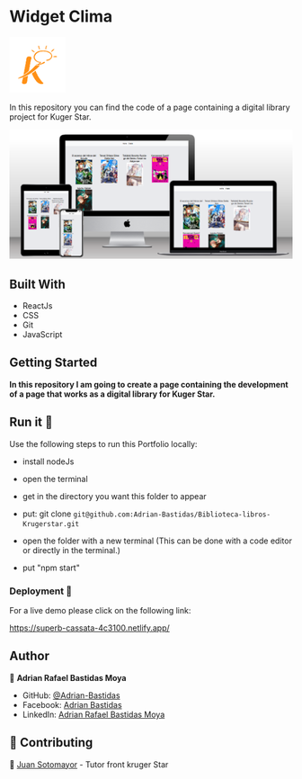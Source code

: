 # Widget Clima
<img src='public\image\kruger.png' width='100'>

In this repository you can find the code of a page containing a digital library project for Kuger Star.

<img src='public\image\biblioteca.png'>

## Built With

- ReactJs 
- CSS
- Git
- JavaScript

## Getting Started

**In this repository I am going to create a page containing the development of a page that works as a digital library for Kuger Star.**

## Run it 🔨

Use the following steps to run this Portfolio locally:
- install nodeJs

- open the terminal

- get in the directory you want this folder to appear

- put: git clone `git@github.com:Adrian-Bastidas/Biblioteca-libros-Krugerstar.git`

- open the folder with a new terminal (This can be done with a code editor or directly in the terminal.)
- put "npm start"

### Deployment 👀

For a live demo please click on the following link:

https://superb-cassata-4c3100.netlify.app/

## Author

👤 **Adrian Rafael Bastidas Moya**

- GitHub: [@Adrian-Bastidas](https://github.com/Adrian-Bastidas)
- Facebook: [Adrian Bastidas](https://www.facebook.com/rafdrian/)
- LinkedIn: [Adrian Rafael Bastidas Moya](https://www.linkedin.com/in/adrian-rafael-bastidas-moya-5b940419b/)

## 🤝 Contributing

👥 [Juan Sotomayor](https://github.com/Juanse7793) - Tutor front kruger Star
